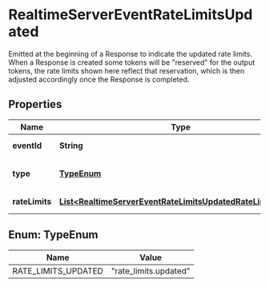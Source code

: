 

# RealtimeServerEventRateLimitsUpdated

Emitted at the beginning of a Response to indicate the updated rate limits. When a Response is created some tokens will be \"reserved\" for the output tokens, the rate limits shown here reflect that reservation, which is then adjusted accordingly once the Response is completed. 

## Properties

| Name | Type | Description | Notes |
|------------ | ------------- | ------------- | -------------|
|**eventId** | **String** | The unique ID of the server event. |  |
|**type** | [**TypeEnum**](#TypeEnum) | The event type, must be &#x60;rate_limits.updated&#x60;. |  |
|**rateLimits** | [**List&lt;RealtimeServerEventRateLimitsUpdatedRateLimitsInner&gt;**](RealtimeServerEventRateLimitsUpdatedRateLimitsInner.md) | List of rate limit information. |  |



## Enum: TypeEnum

| Name | Value |
|---- | -----|
| RATE_LIMITS_UPDATED | &quot;rate_limits.updated&quot; |



